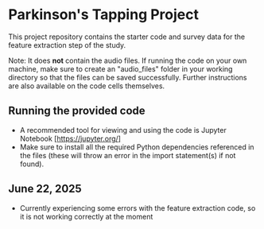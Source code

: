 # Parkinson's Tapping Project 
This project repository contains the starter code and survey data for the feature extraction step of the study. 

Note: It does **not** contain the audio files. If running the code on your own machine, make sure to create an "audio_files" folder in your working directory so that the files can be saved successfully. Further instructions are also available on the code cells themselves.

## Running the provided code 
- A recommended tool for viewing and using the code is Jupyter Notebook [https://jupyter.org/]
- Make sure to install all the required Python dependencies referenced in the files (these will throw an error in the import statement(s) if not found).

## June 22, 2025 
- Currently experiencing some errors with the feature extraction code, so it is not working correctly at the moment

